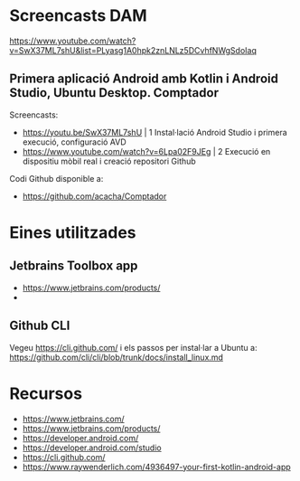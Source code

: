 # Screencasts DAM

https://www.youtube.com/watch?v=SwX37ML7shU&list=PLyasg1A0hpk2znLNLz5DCvhfNWgSdoIaq

## Primera aplicació Android amb Kotlin i Android Studio, Ubuntu Desktop. Comptador

Screencasts:
- https://youtu.be/SwX37ML7shU | 1 Instal·lació Android Studio i primera execució, configuració AVD
- https://www.youtube.com/watch?v=6Lpa02F9JEg | 2 Execució en dispositiu mòbil real i creació repositori Github

Codi Github disponible a:
- https://github.com/acacha/Comptador

# Eines utilitzades

## Jetbrains Toolbox app

- https://www.jetbrains.com/products/
- 
## Github CLI

Vegeu https://cli.github.com/ i els passos per instal·lar a Ubuntu a: https://github.com/cli/cli/blob/trunk/docs/install_linux.md

# Recursos

- https://www.jetbrains.com/
- https://www.jetbrains.com/products/
- https://developer.android.com/
- https://developer.android.com/studio
- https://cli.github.com/
- https://www.raywenderlich.com/4936497-your-first-kotlin-android-app
